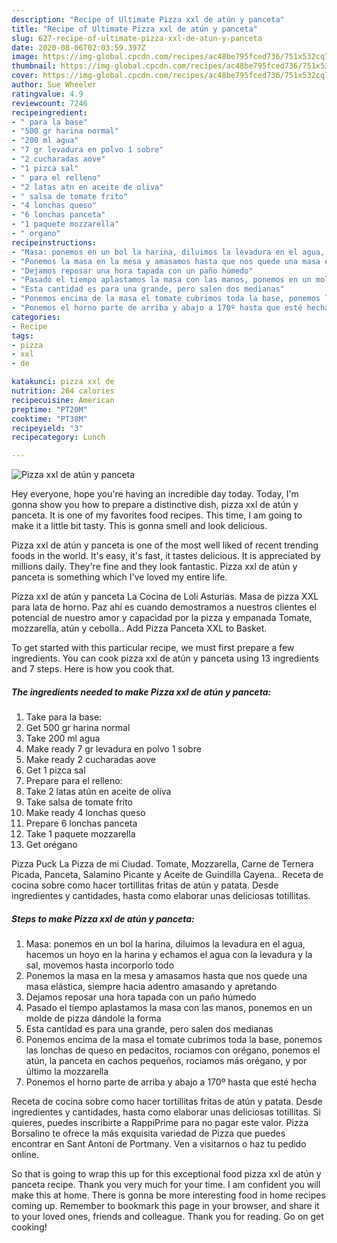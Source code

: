 ```yaml
---
description: "Recipe of Ultimate Pizza xxl de atún y panceta"
title: "Recipe of Ultimate Pizza xxl de atún y panceta"
slug: 627-recipe-of-ultimate-pizza-xxl-de-atun-y-panceta
date: 2020-08-06T02:03:59.397Z
image: https://img-global.cpcdn.com/recipes/ac48be795fced736/751x532cq70/pizza-xxl-de-atun-y-panceta-foto-principal.jpg
thumbnail: https://img-global.cpcdn.com/recipes/ac48be795fced736/751x532cq70/pizza-xxl-de-atun-y-panceta-foto-principal.jpg
cover: https://img-global.cpcdn.com/recipes/ac48be795fced736/751x532cq70/pizza-xxl-de-atun-y-panceta-foto-principal.jpg
author: Sue Wheeler
ratingvalue: 4.9
reviewcount: 7246
recipeingredient:
- " para la base"
- "500 gr harina normal"
- "200 ml agua"
- "7 gr levadura en polvo 1 sobre"
- "2 cucharadas aove"
- "1 pizca sal"
- " para el relleno"
- "2 latas atn en aceite de oliva"
- " salsa de tomate frito"
- "4 lonchas queso"
- "6 lonchas panceta"
- "1 paquete mozzarella"
- " organo"
recipeinstructions:
- "Masa: ponemos en un bol la harina, diluimos la levadura en el agua, hacemos un hoyo en la harina y echamos el agua con la levadura y la sal, movemos hasta incorporlo todo"
- "Ponemos la masa en la mesa y amasamos hasta que nos quede una masa elástica, siempre hacia adentro amasando y apretando"
- "Dejamos reposar una hora tapada con un paño húmedo"
- "Pasado el tiempo aplastamos la masa con las manos, ponemos en un molde de pizza dándole la forma"
- "Esta cantidad es para una grande, pero salen dos medianas"
- "Ponemos encima de la masa el tomate cubrimos toda la base, ponemos las lonchas de queso en pedacitos, rociamos con orégano, ponemos el atún, la panceta en cachos pequeños, rociamos más orégano, y por último la mozzarella"
- "Ponemos el horno parte de arriba y abajo a 170º hasta que esté hecha"
categories:
- Recipe
tags:
- pizza
- xxl
- de

katakunci: pizza xxl de 
nutrition: 264 calories
recipecuisine: American
preptime: "PT20M"
cooktime: "PT38M"
recipeyield: "3"
recipecategory: Lunch

---
```



![Pizza xxl de atún y panceta](https://img-global.cpcdn.com/recipes/ac48be795fced736/751x532cq70/pizza-xxl-de-atun-y-panceta-foto-principal.jpg)

Hey everyone, hope you're having an incredible day today. Today, I'm gonna show you how to prepare a distinctive dish, pizza xxl de atún y panceta. It is one of my favorites food recipes. This time, I am going to make it a little bit tasty. This is gonna smell and look delicious.

Pizza xxl de atún y panceta is one of the most well liked of recent trending foods in the world. It's easy, it's fast, it tastes delicious. It is appreciated by millions daily. They're fine and they look fantastic. Pizza xxl de atún y panceta is something which I've loved my entire life.

Pizza xxl de atún y panceta La Cocina de Loli Asturias. Masa de pizza XXL para lata de horno. Paz ahí es cuando demostramos a nuestros clientes el potencial de nuestro amor y capacidad por la pizza y empanada Tomate, mozzarella, atún y cebolla.. Add Pizza Panceta XXL to Basket.


To get started with this particular recipe, we must first prepare a few ingredients. You can cook pizza xxl de atún y panceta using 13 ingredients and 7 steps. Here is how you cook that.

<!--inarticleads1-->

##### The ingredients needed to make Pizza xxl de atún y panceta:

1. Take  para la base:
1. Get 500 gr harina normal
1. Take 200 ml agua
1. Make ready 7 gr levadura en polvo 1 sobre
1. Make ready 2 cucharadas aove
1. Get 1 pizca sal
1. Prepare  para el relleno:
1. Take 2 latas atún en aceite de oliva
1. Take  salsa de tomate frito
1. Make ready 4 lonchas queso
1. Prepare 6 lonchas panceta
1. Take 1 paquete mozzarella
1. Get  orégano


Pizza Puck La Pizza de mi Ciudad. Tomate, Mozzarella, Carne de Ternera Picada, Panceta, Salamino Picante y Aceite de Guindilla Cayena.. Receta de cocina sobre como hacer tortillitas fritas de atún y patata. Desde ingredientes y cantidades, hasta como elaborar unas deliciosas totillitas. 

<!--inarticleads2-->

##### Steps to make Pizza xxl de atún y panceta:

1. Masa: ponemos en un bol la harina, diluimos la levadura en el agua, hacemos un hoyo en la harina y echamos el agua con la levadura y la sal, movemos hasta incorporlo todo
1. Ponemos la masa en la mesa y amasamos hasta que nos quede una masa elástica, siempre hacia adentro amasando y apretando
1. Dejamos reposar una hora tapada con un paño húmedo
1. Pasado el tiempo aplastamos la masa con las manos, ponemos en un molde de pizza dándole la forma
1. Esta cantidad es para una grande, pero salen dos medianas
1. Ponemos encima de la masa el tomate cubrimos toda la base, ponemos las lonchas de queso en pedacitos, rociamos con orégano, ponemos el atún, la panceta en cachos pequeños, rociamos más orégano, y por último la mozzarella
1. Ponemos el horno parte de arriba y abajo a 170º hasta que esté hecha


Receta de cocina sobre como hacer tortillitas fritas de atún y patata. Desde ingredientes y cantidades, hasta como elaborar unas deliciosas totillitas. Si quieres, puedes inscribirte a RappiPrime para no pagar este valor. Pizza Borsalino te ofrece la más exquisita variedad de Pizza que puedes encontrar en Sant Antoni de Portmany. Ven a visitarnos o haz tu pedido online. 

So that is going to wrap this up for this exceptional food pizza xxl de atún y panceta recipe. Thank you very much for your time. I am confident you will make this at home. There is gonna be more interesting food in home recipes coming up. Remember to bookmark this page in your browser, and share it to your loved ones, friends and colleague. Thank you for reading. Go on get cooking!
